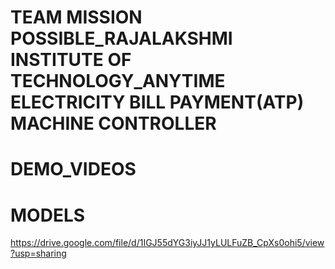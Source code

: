 # TEAM MISSION POSSIBLE_RAJALAKSHMI INSTITUTE OF TECHNOLOGY_ANYTIME ELECTRICITY BILL PAYMENT(ATP) MACHINE CONTROLLER


# DEMO_VIDEOS 


# MODELS
https://drive.google.com/file/d/1IGJ55dYG3iyJJ1yLULFuZB_CpXs0ohi5/view?usp=sharing
